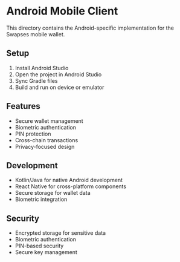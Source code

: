# Android Mobile Client

This directory contains the Android-specific implementation for the Swapses mobile wallet.

## Setup

1. Install Android Studio
2. Open the project in Android Studio
3. Sync Gradle files
4. Build and run on device or emulator

## Features

- Secure wallet management
- Biometric authentication
- PIN protection
- Cross-chain transactions
- Privacy-focused design

## Development

- Kotlin/Java for native Android development
- React Native for cross-platform components
- Secure storage for wallet data
- Biometric integration

## Security

- Encrypted storage for sensitive data
- Biometric authentication
- PIN-based security
- Secure key management 